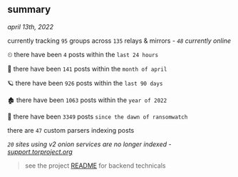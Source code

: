 
## summary
_april 13th, 2022_

currently tracking `95` groups across `135` relays & mirrors - _`48` currently online_

⏲ there have been `4` posts within the `last 24 hours`

🦈 there have been `141` posts within the `month of april`

🪐 there have been `926` posts within the `last 90 days`

🏚 there have been `1063` posts within the `year of 2022`

🦕 there have been `3349` posts `since the dawn of ransomwatch`

there are `47` custom parsers indexing posts

_`20` sites using v2 onion services are no longer indexed - [support.torproject.org](https://support.torproject.org/onionservices/v2-deprecation/)_

> see the project [README](https://github.com/thetanz/ransomwatch#ransomwatch--) for backend technicals
